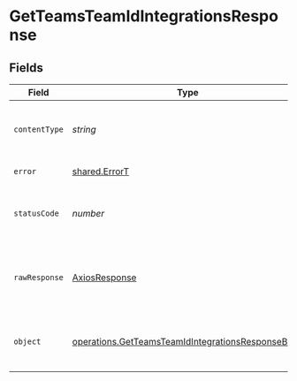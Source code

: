 # GetTeamsTeamIdIntegrationsResponse


## Fields

| Field                                                                                                                  | Type                                                                                                                   | Required                                                                                                               | Description                                                                                                            |
| ---------------------------------------------------------------------------------------------------------------------- | ---------------------------------------------------------------------------------------------------------------------- | ---------------------------------------------------------------------------------------------------------------------- | ---------------------------------------------------------------------------------------------------------------------- |
| `contentType`                                                                                                          | *string*                                                                                                               | :heavy_check_mark:                                                                                                     | HTTP response content type for this operation                                                                          |
| `error`                                                                                                                | [shared.ErrorT](../../models/shared/errort.md)                                                                         | :heavy_minus_sign:                                                                                                     | Unexpected error                                                                                                       |
| `statusCode`                                                                                                           | *number*                                                                                                               | :heavy_check_mark:                                                                                                     | HTTP response status code for this operation                                                                           |
| `rawResponse`                                                                                                          | [AxiosResponse](https://axios-http.com/docs/res_schema)                                                                | :heavy_minus_sign:                                                                                                     | Raw HTTP response; suitable for custom response parsing                                                                |
| `object`                                                                                                               | [operations.GetTeamsTeamIdIntegrationsResponseBody](../../models/operations/getteamsteamidintegrationsresponsebody.md) | :heavy_minus_sign:                                                                                                     | List of integrations associated with the team.                                                                         |